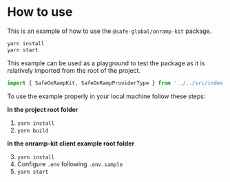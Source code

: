 # How to use

This is an example of how to use the `@safe-global/onramp-kit` package.

```bash
yarn install
yarn start
```

This example can be used as a playground to test the package as it is relatively imported from the root of the project.

```typescript
import { SafeOnRampKit, SafeOnRampProviderType } from '../../src/index'
```

To use the example properly in your local machine follow these steps:

**In the project root folder**

1. `yarn install`
2. `yarn build`

**In the onramp-kit client example root folder**

3. `yarn install`
4. Configure `.env` following `.env.sample`
5. `yarn start`
